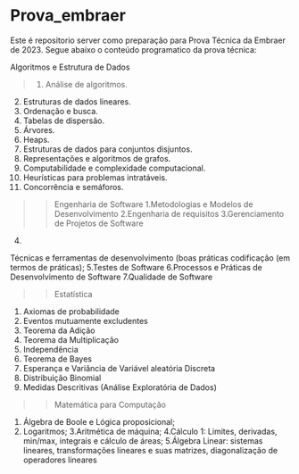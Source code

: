 # Prova_embraer
Este é repositorio server como preparação para Prova Técnica da Embraer de 2023. 
Segue abaixo o conteúdo programatico da prova técnica:

Algoritmos e Estrutura de Dados
> 1. Análise de algoritmos.
  2. Estruturas de dados lineares.
  3. Ordenação e busca.
  4. Tabelas de dispersão.
  5. Árvores.
  6. Heaps.
  7. Estruturas de dados para conjuntos disjuntos.
  8. Representações e algoritmos de grafos.
  9. Computabilidade e complexidade computacional.
  10. Heurísticas para problemas intratáveis.
  11. Concorrência e semáforos.

>> Engenharia de Software
1.Metodologias e Modelos de Desenvolvimento
2.Engenharia de requisitos
3.Gerenciamento de Projetos de Software
4.
Técnicas e ferramentas de desenvolvimento (boas práticas codificação (em termos de
práticas);
5.Testes de Software
6.Processos e Práticas de Desenvolvimento de Software
7.Qualidade de Software

>> Estatística
1. Axiomas de probabilidade
2. Eventos mutuamente excludentes
2. Teorema da Adição
3. Teorema da Multiplicação
4. Independência
5. Teorema de Bayes
6. Esperança e Variância de Variável aleatória Discreta
7. Distribuição Binomial
8. Medidas Descritivas (Análise Exploratória de Dados)

>> Matemática para Computação
1. Álgebra de Boole e Lógica proposicional;
2. Logaritmos;
3.Aritmética de máquina;
4.Cálculo 1: Limites, derivadas, min/max, integrais e cálculo de áreas;
5.Álgebra Linear: sistemas lineares, transformações lineares e suas matrizes, diagonalização de
operadores lineares

